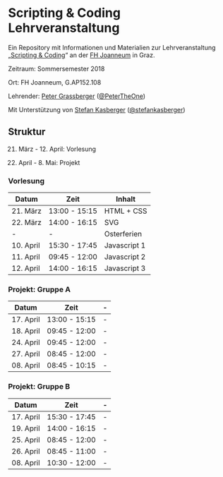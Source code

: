 Scripting & Coding Lehrveranstaltung
====================================

Ein Repository mit Informationen und Materialien zur Lehrveranstaltung 
„[Scripting & Coding](https://www.fh-joanneum.at/journalismus-und-public-relations/bachelor/lehrveranstaltung/daten-und-analyse/180593405-scripting-coding/)“ 
an der [FH Joanneum](https://www.fh-joanneum.at/) in Graz.

Zeitraum: Sommersemester 2018

Ort: FH Joanneum, G.AP152.108

Lehrender: [Peter Grassberger](http://petergrassberger.at/) ([@PeterTheOne](https://twitter.com/PeterTheOne))

Mit Unterstützung von [Stefan Kasberger](http://stefankasberger.at/) ([@stefankasberger](https://twitter.com/stefankasberger))


Struktur
--------

21. März - 12. April: Vorlesung

17. April - 8. Mai: Projekt


### Vorlesung ###

| Datum     | Zeit          | Inhalt         |
|-----------|---------------|----------------|
| 21. März  | 13:00 - 15:15 | HTML + CSS     |
| 22. März  | 14:00 - 16:15 | SVG            |
| -         | -             | Osterferien    |
| 10. April | 15:30 - 17:45 | Javascript 1   |
| 11. April | 09:45 - 12:00 | Javascript 2   |
| 12. April | 14:00 - 16:15 | Javascript 3   |


### Projekt: Gruppe A ###

| Datum     | Zeit          | -              |
|-----------|---------------|----------------|
| 17. April | 13:00 - 15:15 | -              |
| 18. April | 09:45 - 12:00 | -              |
| 24. April | 09:45 - 12:00 | -              |
| 27. April | 08:45 - 12:00 | -              |
| 08. April | 08:45 - 10:15 | -              |


### Projekt: Gruppe B ###

| Datum     | Zeit          | -              |
|-----------|---------------|----------------|
| 17. April | 15:30 - 17:45 | -              |
| 19. April | 14:00 - 16:15 | -              |
| 25. April | 08:45 - 12:00 | -              |
| 26. April | 08:45 - 11:00 | -              |
| 08. April | 10:30 - 12:00 | -              |


